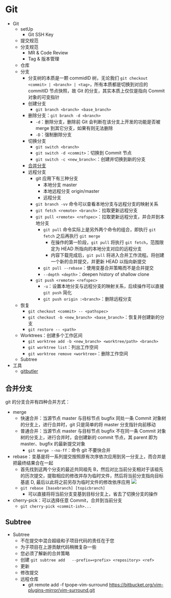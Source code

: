 # Git

- Git
  - setUp
    - Git SSH Key
  - 提交规范
  - 分支规范
    - MR & Code Review
    - Tag & 版本管理
  - 仓库
  - 分支
    - 分支树的本质是一颗 commidID 树，无论我们 `git checkout <commit> | <branch> | <tag>`，所有本质都是切换到对应的 commitID 节点快照，故 Git 的分支，其实本质上仅仅是指向 Commit 对象的可变指针
    - 创建分支
      - `git branch <branch> <base_branch>`
    - 删除分支：`git branch -d <branch>`
      - `-d`：删除分支，删除前 Git 会判断在该分支上开发的功能是否被 merge 到其它分支，如果有则无法删除
      - `-D`：强制删除分支
    - 切换分支
      - `git switch <branch>`
      - `git switch -d <commit>`：切换到 Commit 节点
      - `git switch -c <new_branch>`:：创建并切换到新的分支
    - [合并分支](#合并分支)
    - 远程分支
      - git 应用下有三种分支
        - 本地分支 master
        - 本地远程分支 origin/master
        - 远程分支
      - `git branch -vv` 命令可以查看本地分支与远程分支的映射关系 
      - `git fetch <remote> <branch>`：拉取更新远程分支
      - `git pull <remote> <refspec>`：拉取更新远程分支，并合并到本地分支
        - `git pull` 命令实际上是另外两个命令的组合，即执行 `git fetch` 之后再执行 `git merge`
          - 在操作的第一阶段，`git pull` 将执行 `git fetch`，范围限定为 HEAD 所指向的本地分支对应的远程分支
          - 内容下载完成后，`git pull` 将进入合并工作流程。将创建一个新的合并提交，并更新 HEAD 以指向新提交
        - `git pull --rebase`：使用变基合并策略而不是合并提交
        - `--depth <depth>`：deepen history of shallow clone
      - `git push <remote> <refspec>`
        - `-u`：设置本地分支与远程分支的映射关系，后续操作可以直接 `git push` 简化
        - `git push origin :<branch>`：删除远程分支
  - 恢复
    - `git checkout <commit> -- <pathspec>`
    - `git checkout -b <new_branch> <base_branch>`：恢复并创建新的分支
    - `git restore -- <path>`
  - Worktrees：创建多个工作区间
    - `git worktree add -b <new_branch> <worktree/path> <branch>`
    - `git worktree list`：列出工作空间
    - `git worktree remove <worktree>`：删除工作空间
  - Subtree
- 工具
  - [gitbutler](https://github.com/gitbutlerapp/gitbutler)

## 合并分支

git 的分支合并有四种合并方式：

- merge
  - 快速合并：当源节点 master 与目标节点 bugfix 同处一条 Commit 对象树的分支上，进行合并时，git 只是简单的将 master 分支指针向前移动
  - 普通合并：当源节点 master 与目标节点 bugfix 不在同一条 Commit 对象树的分支上，进行合并时，会创建新的 commit 节点，其 parent 即为 master、bugfix 的最新提交对象
    - `git merge --no-ff`：命令 git 不要快合并
- rebase：变基是将一系列提交按照原有次序依次应用到另一分支上，而合并是把最终结果合在一起
  - 首先找到这两个分支的最近共同祖先 B，然后对比当前分支相对于该祖先的历次提交，提取相应的修改并存为临时文件，然后将当前分支指向目标基底 D, 最后以此将之前另存为临时文件的修改依序应用
    ![](https://backlog.com/git-tutorial/cn/img/post/stepup/capture_stepup1_4_8.png)
  - `git rebase [basebranch] [topicbranch]`
    - 可以直接将将当前分支变基到目标分支上，省去了切换分支的操作
- cherry-pick：可以选择任意 Commit，合并到当前分支
  - `git cherry-pick <commit-ish>...`

## Subtree

- Subtree
  - 不在提交中混合超级和子项目代码的责任在于您
  - 为子项目在上游贡献代码稍微复杂一些
  - 您必须了解新的合并策略
  - 创建 `git subtree add   --prefix=<prefix> <repository> <ref>`
  - 更新
  - 修改提交
  - 远程仓库
    - git remote add -f tpope-vim-surround https://bitbucket.org/vim-plugins-mirror/vim-surround.git